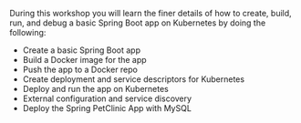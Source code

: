 During this workshop you will learn the finer details of how to create, build, run, and debug a basic Spring Boot app on
Kubernetes by doing the following:

*   Create a basic Spring Boot app
*   Build a Docker image for the app
*   Push the app to a Docker repo
*   Create deployment and service descriptors for Kubernetes
*   Deploy and run the app on Kubernetes
*   External configuration and service discovery
*   Deploy the Spring PetClinic App with MySQL
